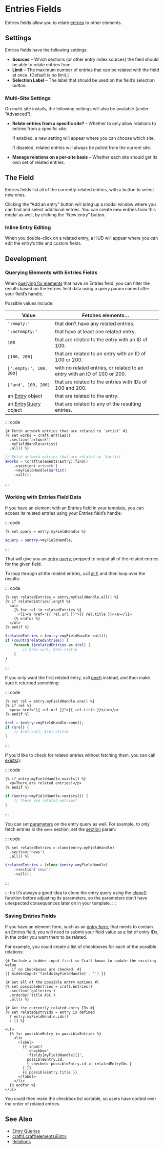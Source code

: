 # Entries Fields

Entries fields allow you to relate [entries](entries.md) to other elements.

## Settings

Entries fields have the following settings:

- **Sources** – Which sections (or other entry index sources) the field should be able to relate entries from.
- **Limit** – The maximum number of entries that can be related with the field at once. (Default is no limit.)
- **Selection Label** – The label that should be used on the field’s selection button.

### Multi-Site Settings

On multi-site installs, the following settings will also be available (under “Advanced”):

- **Relate entries from a specific site?** – Whether to only allow relations to entries from a specific site.

  If enabled, a new setting will appear where you can choose which site.

  If disabled, related entries will always be pulled from the current site.

- **Manage relations on a per-site basis** – Whether each site should get its own set of related entries.

## The Field

Entries fields list all of the currently-related entries, with a button to select new ones.

Clicking the “Add an entry” button will bring up a modal window where you can find and select additional entries. You can create new entries from this modal as well, by clicking the “New entry” button.

### Inline Entry Editing

When you double-click on a related entry, a HUD will appear where you can edit the entry’s title and custom fields.

## Development

### Querying Elements with Entries Fields

When [querying for elements](element-queries.md) that have an Entries field, you can filter the results based on the Entries field data using a query param named after your field’s handle.

Possible values include:

| Value | Fetches elements…
| - | -
| `':empty:'` | that don’t have any related entries.
| `':notempty:'` | that have at least one related entry.
| `100` | that are related to the entry with an ID of 100.
| `[100, 200]` | that are related to an entry with an ID of 100 or 200.
| `[':empty:', 100, 200]` | with no related entries, or related to an entry with an ID of 100 or 200.
| `['and', 100, 200]` | that are related to the entries with IDs of 100 and 200.
| an [Entry](craft4:craft\elements\Entry) object | that are related to the entry.
| an [EntryQuery](craft4:craft\elements\db\EntryQuery) object | that are related to any of the resulting entries.

::: code
```twig
{# Fetch artwork entries that are related to `artist` #}
{% set works = craft.entries()
  .section('artwork')
  .myFieldHandle(artist)
  .all() %}
```
```php
// Fetch artwork entries that are related to `$artist`
$works = \craft\elements\Entry::find()
    ->section('artwork')
    ->myFieldHandle($artist)
    ->all();
```
:::

### Working with Entries Field Data

If you have an element with an Entries field in your template, you can access its related entries using your Entries field’s handle:

::: code
```twig
{% set query = entry.myFieldHandle %}
```
```php
$query = $entry->myFieldHandle;
```
:::

That will give you an [entry query](entries.md#querying-entries), prepped to output all of the related entries for the given field.

To loop through all the related entries, call [all()](craft4:craft\db\Query::all()) and then loop over the results:

::: code
```twig
{% set relatedEntries = entry.myFieldHandle.all() %}
{% if relatedEntries|length %}
  <ul>
    {% for rel in relatedEntries %}
      <li><a href="{{ rel.url }}">{{ rel.title }}</a></li>
    {% endfor %}
  </ul>
{% endif %}
```
```php
$relatedEntries = $entry->myFieldHandle->all();
if (count($relatedEntries)) {
    foreach ($relatedEntries as $rel) {
        // $rel->url, $rel->title
    }
}
```
:::

If you only want the first related entry, call [one()](craft4:craft\db\Query::one()) instead, and then make sure it returned something:

::: code
```twig
{% set rel = entry.myFieldHandle.one() %}
{% if rel %}
  <p><a href="{{ rel.url }}">{{ rel.title }}</a></p>
{% endif %}
```
```php
$rel = $entry->myFieldHandle->one();
if ($rel) {
    // $rel->url, $rel->title
}
```
:::

If you’d like to check for related entries without fetching them, you can call [exists()](craft4:craft\db\Query::exists()):

::: code
```twig
{% if entry.myFieldHandle.exists() %}
  <p>There are related entries!</p>
{% endif %}
```
```php
if ($entry->myFieldHandle->exists()) {
    // There are related entries!
}
```
:::

You can set [parameters](entries.md#parameters) on the entry query as well. For example, to only fetch entries in the `news` section, set the [section](entries.md#section) param:

::: code
```twig
{% set relatedEntries = clone(entry.myFieldHandle)
  .section('news')
  .all() %}
```
```php
$relatedEntries = (clone $entry->myFieldHandle)
    ->section('news')
    ->all();
```
:::

::: tip
It’s always a good idea to clone the entry query using the [clone()](./dev/functions.md#clone) function before adjusting its parameters, so the parameters don’t have unexpected consequences later on in your template.
:::

### Saving Entries Fields

If you have an element form, such as an [entry form](https://craftcms.com/knowledge-base/entry-form), that needs to contain an Entries field, you will need to submit your field value as a list of entry IDs, in the order you want them to be related.

For example, you could create a list of checkboxes for each of the possible relations:

```twig
{# Include a hidden input first so Craft knows to update the existing value
   if no checkboxes are checked. #}
{{ hiddenInput('fields[myFieldHandle]', '') }}

{# Get all of the possible entry options #}
{% set possibleEntries = craft.entries()
  .section('galleries')
  .orderBy('title ASC')
  .all() %}

{# Get the currently related entry IDs #}
{% set relatedEntryIds = entry is defined
  ? entry.myFieldHandle.ids()
  : [] %}

<ul>
  {% for possibleEntry in possibleEntries %}
    <li>
      <label>
        {{ input(
          'checkbox',
          'fields[myFieldHandle][]',
          possibleEntry.id,
          { checked: possibleEntry.id in relatedEntryIds }
        ) }}
        {{ possibleEntry.title }}
      </label>
    </li>
  {% endfor %}
</ul>
```

You could then make the checkbox list sortable, so users have control over the order of related entries.

## See Also

- [Entry Queries](entries.md#querying-entries)
- <craft4:craft\elements\Entry>
- [Relations](relations.md)
